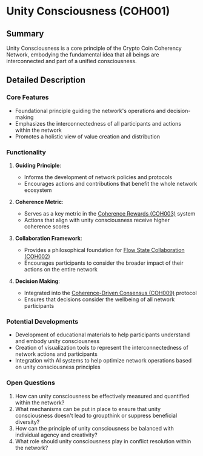 # Unity Consciousness (COH001)

## Summary
Unity Consciousness is a core principle of the Crypto Coin Coherency Network, embodying the fundamental idea that all beings are interconnected and part of a unified consciousness.

## Detailed Description

### Core Features
- Foundational principle guiding the network's operations and decision-making
- Emphasizes the interconnectedness of all participants and actions within the network
- Promotes a holistic view of value creation and distribution

### Functionality
1. **Guiding Principle**:
   - Informs the development of network policies and protocols
   - Encourages actions and contributions that benefit the whole network ecosystem

2. **Coherence Metric**:
   - Serves as a key metric in the [Coherence Rewards (COH003)](#coherence-rewards-coh003) system
   - Actions that align with unity consciousness receive higher coherence scores

3. **Collaboration Framework**:
   - Provides a philosophical foundation for [Flow State Collaboration (COH002)](#flow-state-collaboration-coh002)
   - Encourages participants to consider the broader impact of their actions on the entire network

4. **Decision Making**:
   - Integrated into the [Coherence-Driven Consensus (COH009)](#coherence-driven-consensus-coh009) protocol
   - Ensures that decisions consider the wellbeing of all network participants

### Potential Developments
- Development of educational materials to help participants understand and embody unity consciousness
- Creation of visualization tools to represent the interconnectedness of network actions and participants
- Integration with AI systems to help optimize network operations based on unity consciousness principles

### Open Questions
1. How can unity consciousness be effectively measured and quantified within the network?
2. What mechanisms can be put in place to ensure that unity consciousness doesn't lead to groupthink or suppress beneficial diversity?
3. How can the principle of unity consciousness be balanced with individual agency and creativity?
4. What role should unity consciousness play in conflict resolution within the network?
